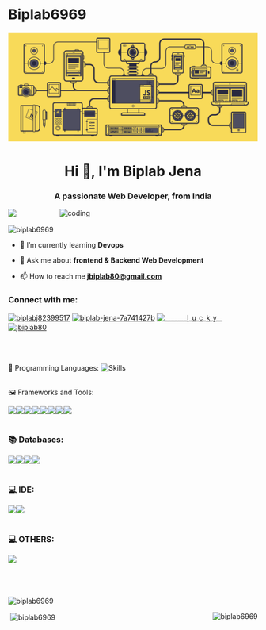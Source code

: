 ﻿# Biplab6969
 ![logo](https://github.com/Biplab6969/Biplab6969/blob/main/js-gif.gif)
<h1 align="center">Hi 👋, I'm Biplab Jena</h1>
<h3 align="center">A passionate Web Developer, from India</h3>

<img align="right" alt="coding" width="400" src="https://images.squarespace-cdn.com/content/v1/5769fc401b631bab1addb2ab/1541580611624-TE64QGKRJG8SWAIUS7NS/coding-freak.gif">

<p><img src="https://wakatime.com/badge/user/de94a1f3-9f5a-49cd-84d2-2f0823272880.svg"/></p>
<p align="left"> <img src="https://komarev.com/ghpvc/?username=biplab6969&label=Profile%20views&color=0e75b6&style=flat" alt="biplab6969" /> </p>

- 🌱 I’m currently learning **Devops**

- 💬 Ask me about **frontend & Backend Web Development**

- 📫 How to reach me **jbiplab80@gmail.com**

<h3 align="left">Connect with me:</h3>
<p align="left">
<a href="https://twitter.com/biplabj82399517" target="blank"><img align="center" src="https://raw.githubusercontent.com/rahuldkjain/github-profile-readme-generator/master/src/images/icons/Social/twitter.svg" alt="biplabj82399517" height="30" width="40" /></a>
<a href="https://linkedin.com/in/biplab-jena-7a741427b" target="blank"><img align="center" src="https://raw.githubusercontent.com/rahuldkjain/github-profile-readme-generator/master/src/images/icons/Social/linked-in-alt.svg" alt="biplab-jena-7a741427b" height="30" width="40" /></a>
<a href="https://instagram.com/_______l_u_c_k_y__" target="blank"><img align="center" src="https://raw.githubusercontent.com/rahuldkjain/github-profile-readme-generator/master/src/images/icons/Social/instagram.svg" alt="_______l_u_c_k_y__" height="30" width="40" /></a>
<a href="https://www.leetcode.com/jbiplab80" target="blank"><img align="center" src="https://raw.githubusercontent.com/rahuldkjain/github-profile-readme-generator/master/src/images/icons/Social/leet-code.svg" alt="jbiplab80" height="30" width="40" /></a>
</p>
<br/>
<br/>
<br/>
📝  Programming Languages:

<img src="https://skillicons.dev/icons?i=js,ts,python,java" alt="Skills" />

<br/>
<br/>

 🖼️  Frameworks and Tools:

<img height="42px" align="left" src="https://icon.icepanel.io/Technology/png-shadow-512/Next.js.png" />

<img height="42px" align="left" src="https://icon.icepanel.io/Technology/svg/React.svg" />
<img height="42px" align="left" src="https://icon.icepanel.io/Technology/svg/Redux.svg" />
<img height="42px" align="left" src="https://icon.icepanel.io/Technology/svg/Node.js.svg" />
<img height="42px" align="left" src="https://icon.icepanel.io/Technology/svg/Next.js.svg" />
<img height="42px" align="left" src="https://icon.icepanel.io/Technology/png-shadow-512/Socket.io.png" />

<img height="42px" align="left" src="https://icon.icepanel.io/Technology/svg/Tailwind-CSS.svg" />

<img height="42px" align="left" src="https://icon.icepanel.io/Technology/svg/Postman.svg" />


<br/>
<br/>


### 📚  Databases:

<img height="42px" align="left" src="https://icon.icepanel.io/Technology/svg/Firebase.svg" />
<img height="42px" align="left" src="https://icon.icepanel.io/Technology/svg/MongoDB.svg" />
<img height="42px" align="left" src="https://icon.icepanel.io/Technology/svg/Mongoose.js.svg" />
<img height="42px" align="left" src="https://icon.icepanel.io/Technology/svg/PostgresSQL.svg" />

<br/>
<br/>


### 💻  IDE:

<img height="42px" align="left" src="https://icon.icepanel.io/Technology/svg/Visual-Studio-Code-%28VS-Code%29.svg" />
<img height="42px" align="left" src="https://icon.icepanel.io/Technology/svg/IntelliJ-IDEA.svg" />
<br/>
<br/>


### 💻  OTHERS:

<img height="42px" align="left" src="https://icon.icepanel.io/Technology/svg/Figma.svg" />
<br/>
<br/>
<br/>
<br/>





<p><img align="center" src="https://github-readme-streak-stats.herokuapp.com/?user=biplab6969&" alt="biplab6969" /></p>

<p><img align="right" src="https://github-readme-stats.vercel.app/api/top-langs?username=biplab6969&show_icons=true&locale=en&layout=compact" alt="biplab6969" /></p>
<p>&nbsp;<img align="center" src="https://github-readme-stats.vercel.app/api?username=biplab6969&show_icons=true&locale=en" alt="biplab6969" /></p>















